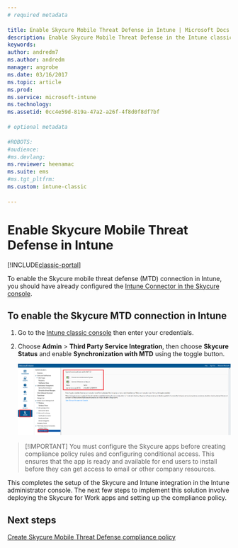 ```yaml
---
# required metadata

title: Enable Skycure Mobile Threat Defense in Intune | Microsoft Docs
description: Enable Skycure Mobile Threat Defense in the Intune classic console.
keywords:
author: andredm7
ms.author: andredm
manager: angrobe
ms.date: 03/16/2017
ms.topic: article
ms.prod:
ms.service: microsoft-intune
ms.technology:
ms.assetid: 0cc4e59d-819a-47a2-a26f-4f8d0f8df7bf

# optional metadata

#ROBOTS:
#audience:
#ms.devlang:
ms.reviewer: heenamac
ms.suite: ems
#ms.tgt_pltfrm:
ms.custom: intune-classic

---
```


# Enable Skycure Mobile Threat Defense in Intune

[!INCLUDE[classic-portal](../includes/classic-portal.md)]

To enable the Skycure mobile threat defense (MTD) connection in Intune, you should have already configured the [Intune Connector in the Skycure console](https://docs.microsoft.com/intune/deploy-use/setup-the-skycure-integration-with-Intune).

## To enable the Skycure MTD connection in Intune

1.  Go to the [Intune classic console](https://manage.microsoft.com/) then enter your credentials.

2.  Choose **Admin** &gt; **Third Party Service Integration**, then choose **Skycure Status** and enable **Synchronization with MTD** using the toggle button.

	![Enable Skycure toggle in Intune classic console](../media/mtp/enable-skycure-1.png)

> [!IMPORTANT] You must configure the Skycure apps before creating compliance policy rules and configuring
> conditional access. This ensures that the app is ready and available for end users to install before they can get
> access to email or other company resources.

This completes the setup of the Skycure and Intune integration in the Intune administrator console. The next few steps to implement this solution involve deploying the Skycure for Work apps and setting up the compliance policy.

## Next steps

[Create Skycure Mobile Threat Defense compliance policy](https://docs.microsoft.com/intune/deploy-use/create-skycure-mobile-threat-defense-compliance-policy)
